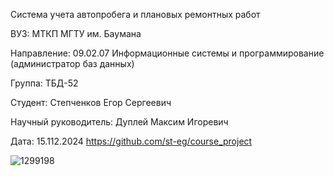 
Система учета автопробега и плановых ремонтных работ

ВУЗ: МТКП МГТУ им. Баумана

Направление: 09.02.07 Информационные системы и программирование (администратор баз данных)

Группа: ТБД-52

Студент: Степченков Егор Сергеевич

Научный руководитель: Дуплей Максим Игоревич

Дата: 15.112.2024
https://github.com/st-eg/course_project


![1299198](https://github.com/user-attachments/assets/bda12055-b40f-43f7-9d66-ce7020898c77)
